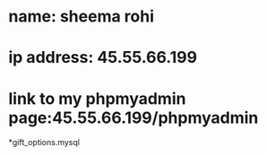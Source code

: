 # name: sheema rohi

# ip address: 45.55.66.199

# link to my phpmyadmin page:45.55.66.199/phpmyadmin

*gift_options.mysql
